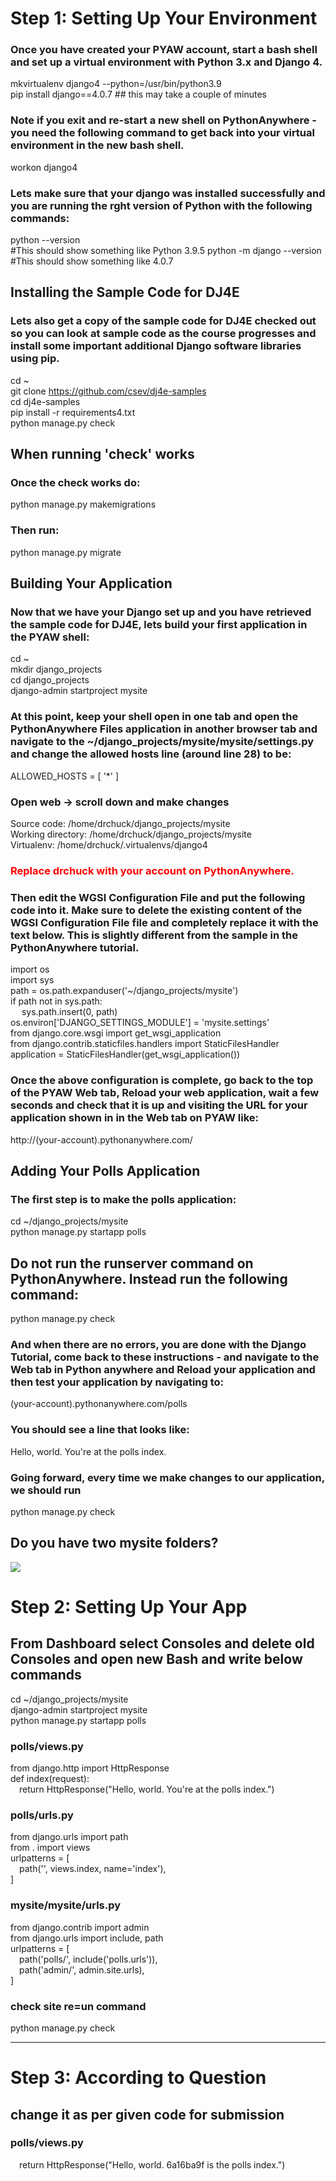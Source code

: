 # Step 1: Setting Up Your Environment

### Once you have created your PYAW account, start a bash shell and set up a virtual environment with Python 3.x and Django 4.
mkvirtualenv django4 --python=/usr/bin/python3.9 <br>
pip install django==4.0.7 ## this may take a couple of minutes <br>

### Note if you exit and re-start a new shell on PythonAnywhere - you need the following command to get back into your virtual environment in the new bash shell.
workon django4

### Lets make sure that your django was installed successfully and you are running the rght version of Python with the following commands:
python --version <br>
#This should show something like Python 3.9.5
python -m django --version <br>
#This should show something like 4.0.7

## Installing the Sample Code for DJ4E
### Lets also get a copy of the sample code for DJ4E checked out so you can look at sample code as the course progresses and install some important additional Django software libraries using pip.

cd ~ <br>
git clone https://github.com/csev/dj4e-samples <br>
cd dj4e-samples <br>
pip install -r requirements4.txt <br>
python manage.py check <br>

## When running 'check' works
### Once the check works do:
python manage.py makemigrations <br>
### Then run:
python manage.py migrate <br>

## Building Your Application
### Now that we have your Django set up and you have retrieved the sample code for DJ4E, lets build your first application in the PYAW shell:

cd ~ <br>
mkdir django_projects <br>
cd django_projects <br>
django-admin startproject mysite <br>

### At this point, keep your shell open in one tab and open the PythonAnywhere Files application in another browser tab and navigate to the ~/django_projects/mysite/mysite/settings.py and change the allowed hosts line (around line 28) to be:

ALLOWED_HOSTS = [ '*' ]

### Open web -> scroll down and make changes  
Source code: /home/drchuck/django_projects/mysite <br>
Working directory: /home/drchuck/django_projects/mysite <br>
Virtualenv: /home/drchuck/.virtualenvs/django4 <br>

### <p style="color:red;"> Replace drchuck with your account on PythonAnywhere.</p>

### Then edit the WGSI Configuration File and put the following code into it. Make sure to delete the existing content of the WGSI Configuration File file and completely replace it with the text below. This is slightly different from the sample in the PythonAnywhere tutorial.

import os <br>
import sys <br>
path = os.path.expanduser('~/django_projects/mysite') <br>
if path not in sys.path: <br>
&emsp; sys.path.insert(0, path) <br>
os.environ['DJANGO_SETTINGS_MODULE'] = 'mysite.settings' <br>
from django.core.wsgi import get_wsgi_application <br>
from django.contrib.staticfiles.handlers import StaticFilesHandler <br>
application = StaticFilesHandler(get_wsgi_application()) <br>

### Once the above configuration is complete, go back to the top of the PYAW Web tab, Reload your web application, wait a few seconds and check that it is up and visiting the URL for your application shown in in the Web tab on PYAW like:

http://(your-account).pythonanywhere.com/ <br>

## Adding Your Polls Application

### The first step is to make the polls application:
cd ~/django_projects/mysite <br>
python manage.py startapp polls <br>

## Do not run the runserver command on PythonAnywhere. Instead run the following command:
python manage.py check <br>
### And when there are no errors, you are done with the Django Tutorial, come back to these instructions - and navigate to the Web tab in Python anywhere and Reload your application and then test your application by navigating to:
(your-account).pythonanywhere.com/polls <br>
### You should see a line that looks like:
Hello, world. You're at the polls index. <br>

### Going forward, every time we make changes to our application, we should run
python manage.py check <br>


## Do you have two mysite folders?
<img src="https://www.dj4e.com/assn/dj4e_install/install_cleanup.png">

# Step 2: Setting Up Your App

## From Dashboard select Consoles and delete old Consoles and open new Bash and write below commands

cd ~/django_projects/mysite <br>
django-admin startproject mysite <br>
python manage.py startapp polls <br>

### polls/views.py
from django.http import HttpResponse <br>
def index(request): <br>
&emsp;return HttpResponse("Hello, world. You're at the polls index.") <br>


### polls/urls.py
from django.urls import path <br>
from . import views <br>
urlpatterns = [ <br>
&emsp;path('', views.index, name='index'), <br>
]<br>


### mysite/mysite/urls.py
from django.contrib import admin <br>
from django.urls import include, path <br>
urlpatterns = [ <br>
&emsp;path('polls/', include('polls.urls')), <br>
&emsp;path('admin/', admin.site.urls), <br>
] <br>

### check site re=un command
python manage.py check <br>

<hr>

# Step 3: According to Question

## change it as per given code for submission 
### polls/views.py
&emsp;return HttpResponse("Hello, world. 6a16ba9f is the polls index.") <br>